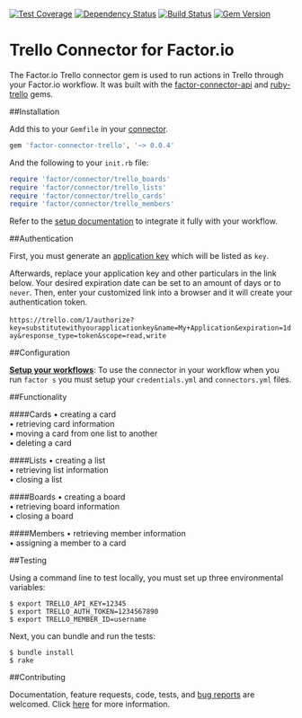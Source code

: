 [![Test Coverage](https://codeclimate.com/github/factor-io/connector-trello/badges/coverage.svg)](https://codeclimate.com/github/factor-io/connector-trello)
[![Dependency Status](https://gemnasium.com/factor-io/connector-trello.svg)](https://gemnasium.com/factor-io/connector-trello)
[![Build Status](https://travis-ci.org/factor-io/connector-trello.svg)](https://travis-ci.org/factor-io/connector-trello)
[![Gem Version](https://badge.fury.io/rb/factor-connector-trello.svg)](http://badge.fury.io/rb/factor-connector-trello)


Trello Connector for Factor.io
======================

The Factor.io Trello connector gem is used to run actions in Trello through your Factor.io workflow. It was built with the [factor-connector-api](https://github.com/factor-io/connector-api) and [ruby-trello](https://github.com/jeremytregunna/ruby-trello) gems.

##Installation

Add this to your `Gemfile` in your [connector](https://github.com/factor-io/connector).
```ruby
gem 'factor-connector-trello', '~> 0.0.4'
```
And the following to your `init.rb` file:
```ruby
require 'factor/connector/trello_boards'
require 'factor/connector/trello_lists'
require 'factor/connector/trello_cards'
require 'factor/connector/trello_members'
```
Refer to the [setup documentation](https://github.com/factor-io/connector#running) to integrate it fully with your workflow.

##Authentication

First, you must generate an [application key](https://trello.com/1/appKey/generate) which will be listed as `key`.

Afterwards, replace your application key and other particulars in the link below. Your desired expiration date can be set to an amount of days or to `never`. Then, enter your customized link into a browser and it will create your authentication token.
<br />
<br />
`https://trello.com/1/authorize?key=substitutewithyourapplicationkey&name=My+Application&expiration=1day&response_type=token&scope=read,write`

##Configuration

**[Setup your workflows](https://github.com/factor-io/connector-rackspace/wiki/Setup-your-workflows)**: To use the connector in your workflow when you run `factor s` you must setup your `credentials.yml` and `connectors.yml` files.

##Functionality

####Cards
• creating a card<br />
• retrieving card information<br />
• moving a card from one list to another<br />
• deleting a card<br />

####Lists
• creating a list<br />
• retrieving list information<br />
• closing a list<br />

####Boards
• creating a board<br />
• retrieving board information<br />
• closing a board<br />

####Members
• retrieving member information<br />
• assigning a member to a card<br />

##Testing

Using a command line to test locally, you must set up three environmental variables:

    $ export TRELLO_API_KEY=12345
    $ export TRELLO_AUTH_TOKEN=1234567890
    $ export TRELLO_MEMBER_ID=username

Next, you can bundle and run the tests:

    $ bundle install
    $ rake

##Contributing

Documentation, feature requests, code, tests, and [bug reports](https://github.com/factor-io/connector-trello/issues/new) are welcomed. Click [here](https://github.com/factor-io/factor/wiki/Contribution) for more information.
